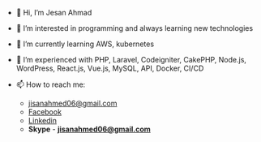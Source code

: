 - 👋 Hi, I’m Jesan Ahmad
- 👀 I’m interested in programming and always learning new technologies 
- 🌱 I’m currently learning AWS, kubernetes
- 💞️ I’m experienced with PHP, Laravel, Codeigniter, CakePHP, Node.js, WordPress, React.js, Vue.js, MySQL, API, Docker, CI/CD
- 📫 How to reach me:

  - jisanahmed06@gmail.com
  - <a target="_blank" href="https://www.facebook.com/profile.php?id=100004408038864">Facebook</a>
  - <a target="_blank" href="https://www.linkedin.com/in/jisan-ahmed-a93b611aa/">Linkedin</a>
  - <strong>Skype</strong> - <strong>jisanahmed06@gmail.com</strong>

<!---
jisan06/jisan06 is a ✨ special ✨ repository because its `README.md` (this file) appears on your GitHub profile.
You can click the Preview link to take a look at your changes.
--->
